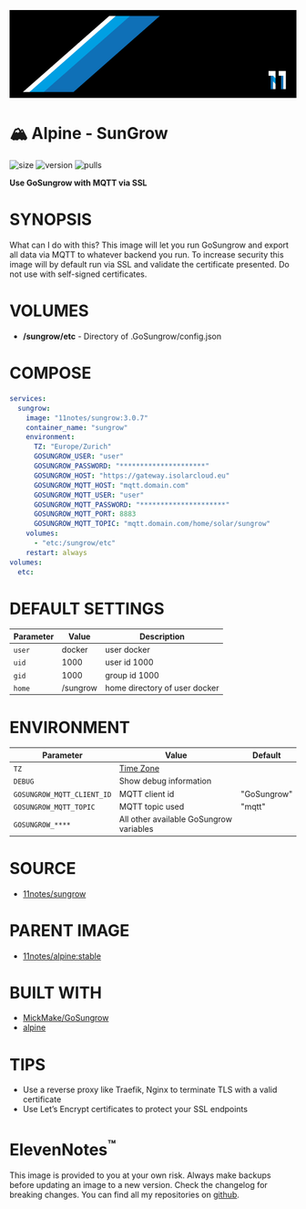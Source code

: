 ![Banner](https://github.com/11notes/defaults/blob/main/static/img/banner.png?raw=true)

# 🏔️ Alpine - SunGrow
![size](https://img.shields.io/docker/image-size/11notes/sungrow/3.0.7?color=0eb305) ![version](https://img.shields.io/docker/v/11notes/sungrow/3.0.7?color=eb7a09) ![pulls](https://img.shields.io/docker/pulls/11notes/sungrow?color=2b75d6)

**Use GoSungrow with MQTT via SSL**

# SYNOPSIS
What can I do with this? This image will let you run GoSungrow and export all data via MQTT to whatever backend you run. To increase security this image will by default run via SSL and validate the certificate presented. Do not use with self-signed certificates.

# VOLUMES
* **/sungrow/etc** - Directory of .GoSungrow/config.json

# COMPOSE
```yaml
services:
  sungrow:
    image: "11notes/sungrow:3.0.7"
    container_name: "sungrow"
    environment:
      TZ: "Europe/Zurich"
      GOSUNGROW_USER: "user"
      GOSUNGROW_PASSWORD: "*********************"
      GOSUNGROW_HOST: "https://gateway.isolarcloud.eu"
      GOSUNGROW_MQTT_HOST: "mqtt.domain.com"
      GOSUNGROW_MQTT_USER: "user"
      GOSUNGROW_MQTT_PASSWORD: "*********************"
      GOSUNGROW_MQTT_PORT: 8883
      GOSUNGROW_MQTT_TOPIC: "mqtt.domain.com/home/solar/sungrow"
    volumes:
      - "etc:/sungrow/etc"
    restart: always
volumes:
  etc:
```

# DEFAULT SETTINGS
| Parameter | Value | Description |
| --- | --- | --- |
| `user` | docker | user docker |
| `uid` | 1000 | user id 1000 |
| `gid` | 1000 | group id 1000 |
| `home` | /sungrow | home directory of user docker |

# ENVIRONMENT
| Parameter | Value | Default |
| --- | --- | --- |
| `TZ` | [Time Zone](https://en.wikipedia.org/wiki/List_of_tz_database_time_zones) | |
| `DEBUG` | Show debug information | |
| `GOSUNGROW_MQTT_CLIENT_ID` | MQTT client id | "GoSungrow" |
| `GOSUNGROW_MQTT_TOPIC` | MQTT topic used | "mqtt" |
| `GOSUNGROW_****` | All other available GoSungrow variables | |

# SOURCE
* [11notes/sungrow](https://github.com/11notes/docker-sungrow)

# PARENT IMAGE
* [11notes/alpine:stable](https://hub.docker.com/r/11notes/alpine)

# BUILT WITH
* [MickMake/GoSungrow](https://github.com/MickMake/GoSungrow)
* [alpine](https://alpinelinux.org)

# TIPS
* Use a reverse proxy like Traefik, Nginx to terminate TLS with a valid certificate
* Use Let’s Encrypt certificates to protect your SSL endpoints

# ElevenNotes<sup>™️</sup>
This image is provided to you at your own risk. Always make backups before updating an image to a new version. Check the changelog for breaking changes. You can find all my repositories on [github](https://github.com/11notes).
    